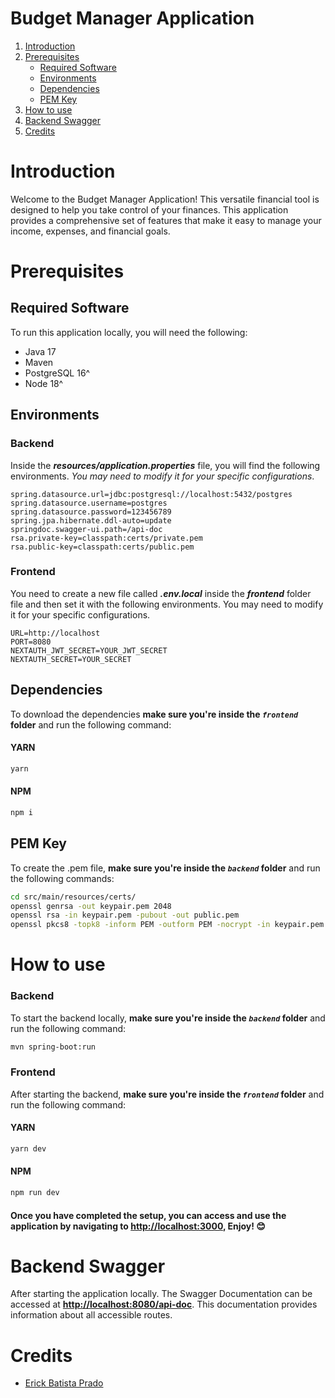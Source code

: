 # Budget Manager Application

1. [Introduction](#introduction)
2. [Prerequisites](#prerequisites)
   - [Required Software](#required-software)
   - [Environments](#prerequisites)
   - [Dependencies](#prerequisites)
   - [PEM Key](#pem-key)
3. [How to use](#how-to-use)
4. [Backend Swagger](#backend-swagger)
5. [Credits](#credits)

# Introduction

Welcome to the Budget Manager Application! This versatile financial tool is designed to help you take control of your finances. This application provides a comprehensive set of features that make it easy to manage your income, expenses, and financial goals.

# Prerequisites

## Required Software

To run this application locally, you will need the following:

- Java 17
- Maven
- PostgreSQL 16^
- Node 18^

## Environments

### Backend

Inside the **_resources/application.properties_** file, you will find the following environments. _You may need to modify it for your specific configurations_.

```env
spring.datasource.url=jdbc:postgresql://localhost:5432/postgres
spring.datasource.username=postgres
spring.datasource.password=123456789
spring.jpa.hibernate.ddl-auto=update
springdoc.swagger-ui.path=/api-doc
rsa.private-key=classpath:certs/private.pem
rsa.public-key=classpath:certs/public.pem
```

### Frontend

You need to create a new file called **_.env.local_** inside the **_frontend_** folder file and then set it with the following environments. You may need to modify it for your specific configurations.

```env
URL=http://localhost
PORT=8080
NEXTAUTH_JWT_SECRET=YOUR_JWT_SECRET
NEXTAUTH_SECRET=YOUR_SECRET
```

## Dependencies

To download the dependencies **make sure you're inside the _`frontend`_ folder** and run the following command:

#### YARN

```bash
yarn
```

#### NPM

```bash
npm i
```

## PEM Key

To create the .pem file, **make sure you're inside the _`backend`_ folder** and run the following commands:

```bash
cd src/main/resources/certs/
openssl genrsa -out keypair.pem 2048
openssl rsa -in keypair.pem -pubout -out public.pem
openssl pkcs8 -topk8 -inform PEM -outform PEM -nocrypt -in keypair.pem -out private.pem
```

# How to use

### Backend

To start the backend locally, **make sure you're inside the _`backend`_ folder** and run the following command:

```bash
mvn spring-boot:run
```

### Frontend

After starting the backend, **make sure you're inside the _`frontend`_ folder** and run the following command:

#### YARN

```bash
yarn dev
```

#### NPM

```bash
npm run dev
```

#### Once you have completed the setup, you can access and use the application by navigating to [http://localhost:3000](http://localhost:8080/api-doc), Enjoy! 😊

# Backend Swagger

After starting the application locally. The Swagger Documentation can be accessed
at [**http://localhost:8080/api-doc**](http://localhost:8080/api-doc). This documentation provides information about all accessible routes.

# Credits

- [Erick Batista Prado](https://github.com/batistaerick)
